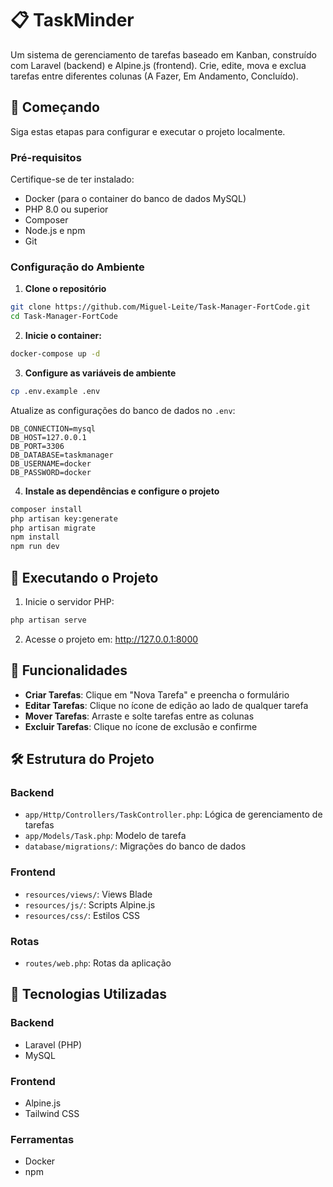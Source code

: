 # 📋 TaskMinder

Um sistema de gerenciamento de tarefas baseado em Kanban, construído com Laravel (backend) e Alpine.js (frontend). Crie, edite, mova e exclua tarefas entre diferentes colunas (A Fazer, Em Andamento, Concluído).

## 🚀 Começando

Siga estas etapas para configurar e executar o projeto localmente.

### Pré-requisitos

Certifique-se de ter instalado:

- Docker (para o container do banco de dados MySQL)
- PHP 8.0 ou superior
- Composer
- Node.js e npm
- Git

### Configuração do Ambiente

1. **Clone o repositório**

```bash
git clone https://github.com/Miguel-Leite/Task-Manager-FortCode.git
cd Task-Manager-FortCode
```

2. **Inicie o container:**

```bash
docker-compose up -d
```

3. **Configure as variáveis de ambiente**

```bash
cp .env.example .env
```

Atualize as configurações do banco de dados no `.env`:

```
DB_CONNECTION=mysql
DB_HOST=127.0.0.1
DB_PORT=3306
DB_DATABASE=taskmanager
DB_USERNAME=docker
DB_PASSWORD=docker
```

4. **Instale as dependências e configure o projeto**

```bash
composer install
php artisan key:generate
php artisan migrate
npm install
npm run dev
```

## 🚀 Executando o Projeto

1. Inicie o servidor PHP:

```bash
php artisan serve
```

2. Acesse o projeto em: http://127.0.0.1:8000

## 🧪 Funcionalidades

- **Criar Tarefas**: Clique em "Nova Tarefa" e preencha o formulário
- **Editar Tarefas**: Clique no ícone de edição ao lado de qualquer tarefa
- **Mover Tarefas**: Arraste e solte tarefas entre as colunas
- **Excluir Tarefas**: Clique no ícone de exclusão e confirme

## 🛠 Estrutura do Projeto

### Backend

- `app/Http/Controllers/TaskController.php`: Lógica de gerenciamento de tarefas
- `app/Models/Task.php`: Modelo de tarefa
- `database/migrations/`: Migrações do banco de dados

### Frontend

- `resources/views/`: Views Blade
- `resources/js/`: Scripts Alpine.js
- `resources/css/`: Estilos CSS

### Rotas

- `routes/web.php`: Rotas da aplicação

## 🧰 Tecnologias Utilizadas

### Backend

- Laravel (PHP)
- MySQL

### Frontend

- Alpine.js
- Tailwind CSS

### Ferramentas

- Docker
- npm
